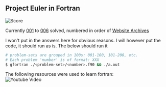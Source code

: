 ## Project Euler in Fortran

![Score](https://projecteuler.net/profile/plutoniumm.png)

Currently [001](./001-100/001.f90) to [006](./001-100/006.f90) solved, numbered in order of [Website Archives](https://projecteuler.net/archives)

I won't put in the answers here for obvious reasons. I will however put the code, it should run as is. The below should run it

```bash
# problem-sets are grouped in 100s: 001-100, 101-200, etc.
# Each problem 'number' is of format: XXX
$ gfortran ./<problem-set>/<number>.f90 && ./a.out
```

The following resources were used to learn fortran: \
![Youtube Video](https://i.ytimg.com/vi/__2UgFNYgf8/mqdefault.jpg)